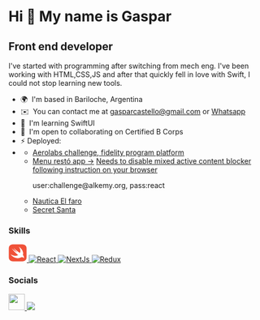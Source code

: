 Hi 👋 My name is Gaspar
=======================

Front end developer
------------------------

I've started with programming after switching from mech eng. I've been working with HTML,CSS,JS and after that quickly fell in love with Swift, I could not stop learning new tools.

*   🌍  I'm based in Bariloche, Argentina
*   ✉️  You can contact me at [gasparcastello@gmail.com](mailto:gasparcastello@gmail.com) or [Whatsapp](https://api.whatsapp.com/send?phone=543426156014&text=Hola%20Gaspar%2C%20vi%20tu%20CV%20y)
*   🧠  I'm learning SwiftUI
*   🤝  I'm open to collaborating on Certified B Corps
*   ⚡  Deployed:
* <ul>
    <li><a href="https://aerolabs-challenge.vercel.app/">Aerolabs challenge, fidelity program platform</a></li>
    <li><a href="https://main--gentle-gumdrop-53b945.netlify.app">Menu restó app -></a>
     <span><a href="https://experienceleague.adobe.com/docs/target/using/experiences/vec/troubleshoot-composer/mixed-content.html?lang=en">Needs to disable mixed active content blocker following  instruction on your browser</a> </span>
       <p>user:challenge@alkemy.org, pass:react</p></li>
    <li><a href="https://nautica-el-faro-main.vercel.app/">Nautica El faro</a></li>
    <li><a href="https://gaspicastello.github.io/secretsanta/">Secret Santa</a></li>
  </ul>

### Skills
<p align="left">
    <a href="https://developer.apple.com/swift/" target="_blank" rel="noreferrer"> 
        <img src="https://raw.githubusercontent.com/devicons/devicon/master/icons/swift/swift-original.svg" alt="Swift" width="36" height="36"/>
    </a>
    <a href="https://reactjs.org/" target="_blank" rel="noreferrer">
        <img src="https://raw.githubusercontent.com/danielcranney/readme-generator/main/public/icons/skills/react-colored.svg" width="36" height="36" alt="React" />
    </a>
    <a href="https://nextjs.org/docs" target="_blank" rel="noreferrer">
        <img src="https://raw.githubusercontent.com/danielcranney/readme-generator/main/public/icons/skills/nextjs-colored.svg" width="36" height="36" alt="NextJs" />
    </a>
    <a href="https://redux.js.org/" target="_blank" rel="noreferrer">
        <img src="https://raw.githubusercontent.com/danielcranney/readme-generator/main/public/icons/skills/redux-colored.svg" width="36" height="36" alt="Redux" />
    </a>
</p>                   

### Socials
<p align="left">
    <a href="https://www.linkedin.com/in/gaspar-castello-4860a9a7/" target="_blank" rel="noreferrer">
        <img src="https://raw.githubusercontent.com/danielcranney/readme-generator/main/public/icons/socials/linkedin.svg" width="32" height="32" />
    </a>
    <a href="https://www.codewars.com/users/GaspiCastello" target="_blank" rel="noreferrer">
        <img src="https://www.codewars.com/users/GaspiCastello/badges/small" height="32" />
    </a>
</p>



